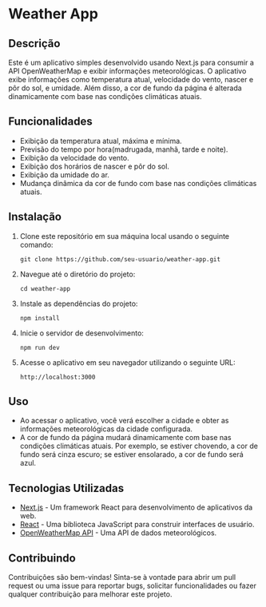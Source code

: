 # Weather App

## Descrição

Este é um aplicativo simples desenvolvido usando Next.js para consumir a API OpenWeatherMap e exibir informações meteorológicas. O aplicativo exibe informações como temperatura atual, velocidade do vento, nascer e pôr do sol, e umidade. Além disso, a cor de fundo da página é alterada dinamicamente com base nas condições climáticas atuais.

## Funcionalidades

- Exibição da temperatura atual, máxima e mínima.
- Previsão do tempo por hora(madrugada, manhã, tarde e noite).
- Exibição da velocidade do vento.
- Exibição dos horários de nascer e pôr do sol.
- Exibição da umidade do ar.
- Mudança dinâmica da cor de fundo com base nas condições climáticas atuais.

## Instalação

1. Clone este repositório em sua máquina local usando o seguinte comando:

    ```
    git clone https://github.com/seu-usuario/weather-app.git
    ```

2. Navegue até o diretório do projeto:

    ```
    cd weather-app
    ```

3. Instale as dependências do projeto:

    ```
    npm install
    ```

4. Inicie o servidor de desenvolvimento:

    ```
    npm run dev
    ```

5. Acesse o aplicativo em seu navegador utilizando o seguinte URL:

    ```
    http://localhost:3000
    ```

## Uso

- Ao acessar o aplicativo, você verá escolher a cidade e obter as informações meteorológicas da cidade configurada.
- A cor de fundo da página mudará dinamicamente com base nas condições climáticas atuais. Por exemplo, se estiver chovendo, a cor de fundo será cinza escuro; se estiver ensolarado, a cor de fundo será azul.

## Tecnologias Utilizadas

- [Next.js](https://nextjs.org/) - Um framework React para desenvolvimento de aplicativos da web.
- [React](https://reactjs.org/) - Uma biblioteca JavaScript para construir interfaces de usuário.
- [OpenWeatherMap API](https://openweathermap.org/api) - Uma API de dados meteorológicos.

## Contribuindo

Contribuições são bem-vindas! Sinta-se à vontade para abrir um pull request ou uma issue para reportar bugs, solicitar funcionalidades ou fazer qualquer contribuição para melhorar este projeto.

